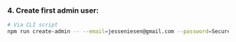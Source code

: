 ### **4. Create first admin user:**
```bash
# Via CLI script
npm run create-admin -- --email=jesseniesen@gmail.com --password=SecurePass123! --role=admin
```
